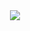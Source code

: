 <center>
  <img src="https://derechosgarantizados.files.wordpress.com/2018/01/login.jpg?w=300&h=300">
 </center>
